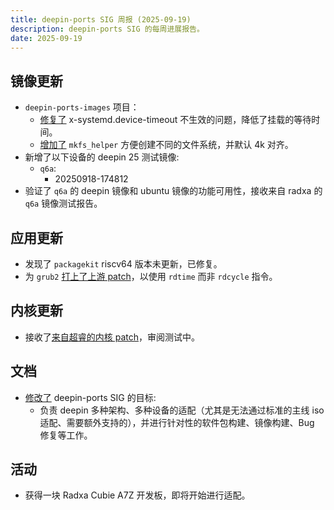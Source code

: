 ```yaml
---
title: deepin-ports SIG 周报 (2025-09-19)
description: deepin-ports SIG 的每周进展报告。
date: 2025-09-19
---
```


## 镜像更新

- `deepin-ports-images` 项目：
  - [修复了](https://github.com/YukariChiba/deepin-ports-image/commit/60a7b3c65b4fb487b60c3dde02b496771fbe9a50) x-systemd.device-timeout 不生效的问题，降低了挂载的等待时间。
  - [增加了](https://github.com/YukariChiba/deepin-ports-image/commit/91b004a4557ae60d76745ce831654f016a894529) `mkfs_helper` 方便创建不同的文件系统，并默认 4k 对齐。
- 新增了以下设备的 deepin 25 测试镜像:
  - `q6a`:
    - 20250918-174812
- 验证了 `q6a` 的 deepin 镜像和 ubuntu 镜像的功能可用性，接收来自 radxa 的 `q6a` 镜像测试报告。

## 应用更新

- 发现了 `packagekit` riscv64 版本未更新，已修复。
- 为 `grub2` [打上了上游 patch](https://github.com/deepin-community/grub2/pull/28)，以使用 `rdtime` 而非 `rdcycle` 指令。

## 内核更新

- 接收了[来自超睿的内核 patch](https://github.com/deepin-community/kernel/pull/1160)，审阅测试中。

## 文档

- [修改了](https://github.com/deepin-community/SIG/commit/707846ca738211062e7f60ca560be79e57fed08f) deepin-ports SIG 的目标:
  - 负责 deepin 多种架构、多种设备的适配（尤其是无法通过标准的主线 iso 适配、需要额外支持的），并进行针对性的软件包构建、镜像构建、Bug 修复等工作。

## 活动

- 获得一块 Radxa Cubie A7Z 开发板，即将开始进行适配。
